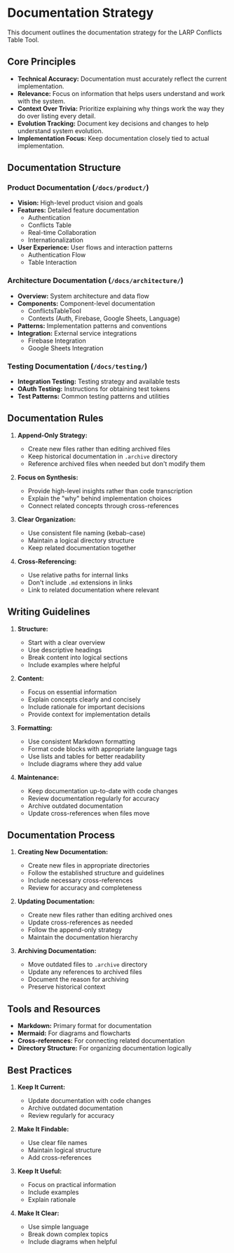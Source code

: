 # Documentation Strategy

This document outlines the documentation strategy for the LARP Conflicts Table Tool.

## Core Principles

- **Technical Accuracy:** Documentation must accurately reflect the current implementation.
- **Relevance:** Focus on information that helps users understand and work with the system.
- **Context Over Trivia:** Prioritize explaining why things work the way they do over listing every detail.
- **Evolution Tracking:** Document key decisions and changes to help understand system evolution.
- **Implementation Focus:** Keep documentation closely tied to actual implementation.

## Documentation Structure

### Product Documentation (`/docs/product/`)

- **Vision:** High-level product vision and goals
- **Features:** Detailed feature documentation
  - Authentication
  - Conflicts Table
  - Real-time Collaboration
  - Internationalization
- **User Experience:** User flows and interaction patterns
  - Authentication Flow
  - Table Interaction

### Architecture Documentation (`/docs/architecture/`)

- **Overview:** System architecture and data flow
- **Components:** Component-level documentation
  - ConflictsTableTool
  - Contexts (Auth, Firebase, Google Sheets, Language)
- **Patterns:** Implementation patterns and conventions
- **Integration:** External service integrations
  - Firebase Integration
  - Google Sheets Integration

### Testing Documentation (`/docs/testing/`)

- **Integration Testing:** Testing strategy and available tests
- **OAuth Testing:** Instructions for obtaining test tokens
- **Test Patterns:** Common testing patterns and utilities

## Documentation Rules

1. **Append-Only Strategy:**

   - Create new files rather than editing archived files
   - Keep historical documentation in `.archive` directory
   - Reference archived files when needed but don't modify them

2. **Focus on Synthesis:**

   - Provide high-level insights rather than code transcription
   - Explain the "why" behind implementation choices
   - Connect related concepts through cross-references

3. **Clear Organization:**

   - Use consistent file naming (kebab-case)
   - Maintain a logical directory structure
   - Keep related documentation together

4. **Cross-Referencing:**
   - Use relative paths for internal links
   - Don't include `.md` extensions in links
   - Link to related documentation where relevant

## Writing Guidelines

1. **Structure:**

   - Start with a clear overview
   - Use descriptive headings
   - Break content into logical sections
   - Include examples where helpful

2. **Content:**

   - Focus on essential information
   - Explain concepts clearly and concisely
   - Include rationale for important decisions
   - Provide context for implementation details

3. **Formatting:**

   - Use consistent Markdown formatting
   - Format code blocks with appropriate language tags
   - Use lists and tables for better readability
   - Include diagrams where they add value

4. **Maintenance:**
   - Keep documentation up-to-date with code changes
   - Review documentation regularly for accuracy
   - Archive outdated documentation
   - Update cross-references when files move

## Documentation Process

1. **Creating New Documentation:**

   - Create new files in appropriate directories
   - Follow the established structure and guidelines
   - Include necessary cross-references
   - Review for accuracy and completeness

2. **Updating Documentation:**

   - Create new files rather than editing archived ones
   - Update cross-references as needed
   - Follow the append-only strategy
   - Maintain the documentation hierarchy

3. **Archiving Documentation:**
   - Move outdated files to `.archive` directory
   - Update any references to archived files
   - Document the reason for archiving
   - Preserve historical context

## Tools and Resources

- **Markdown:** Primary format for documentation
- **Mermaid:** For diagrams and flowcharts
- **Cross-references:** For connecting related documentation
- **Directory Structure:** For organizing documentation logically

## Best Practices

1. **Keep It Current:**

   - Update documentation with code changes
   - Archive outdated documentation
   - Review regularly for accuracy

2. **Make It Findable:**

   - Use clear file names
   - Maintain logical structure
   - Add cross-references

3. **Keep It Useful:**

   - Focus on practical information
   - Include examples
   - Explain rationale

4. **Make It Clear:**
   - Use simple language
   - Break down complex topics
   - Include diagrams when helpful
